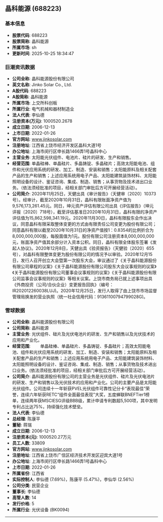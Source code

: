 ## 晶科能源 (688223)

### 基本信息

- **股票代码**: 688223
- **股票简称**: 晶科能源
- **所属市场**: sh
- **更新时间**: 2025-10-25 18:34:47

### 巨潮资讯数据

- **公司全称**: 晶科能源股份有限公司
- **英文名称**: Jinko Solar Co., Ltd.
- **A股代码**: 688223
- **A股简称**: 晶科能源
- **所属市场**: 上交所科创板
- **所属行业**: 电气机械和器材制造业
- **法人代表**: 李仙德
- **注册资本(万元)**: 1000520.2678
- **成立日期**: 2006-12-13
- **上市日期**: 2022-01-26
- **官方网站**: www.jinkosolar.com
- **注册地址**: 江西省上饶市经济开发区晶科大道1号
- **办公地址**: 上海市闵行区申长路1466弄1号晶科中心
- **主营业务**: 太阳能光伏组件、电池片、硅片的研发、生产和销售。
- **经营范围**: 单晶硅棒、单晶硅片、多晶铸锭、多晶硅片；高效太阳能电池、组件和光伏应用系统的研发、加工、制造、安装和销售；太阳能原料及相关配套产品的生产和销售；上述应用系统用电子产品、太阳能建筑装饰材料、太阳能照明设备的设计、鉴证咨询、集成、制造、销售；从事货物及技术进出口业务。（依法须经批准的项目，经相关部门审批后方可开展经营活动）。
- **公司简介**: 2020年11月25日，天健出具《审计报告》（天健审〔2020〕10373号）。经审计，截至2020年10月31日，晶科有限账面净资产值为9,576,173,261.45元。同日，坤元资产评估有限公司出具《评估报告》（坤元评报〔2020〕718号），截至评估基准日2020年10月31日，晶科有限的净资产评估值为15,862,598,341.19元。2020年11月30日，晶科有限股东会作出决议，同意晶科有限采取整体变更的方式由有限责任公司变更为股份有限公司；同意晶科有限以截至2020年10月31日的净资产值按1：0.8354的比例折合为8,000,000,000股，每股面值为1元。股份有限公司注册资本8,000,000,000元，账面净资产值其余部分计入资本公积。同日，晶科有限全体股东签署《发起人协议》。2020年12月8日，天健出具《验资报告》（天健验〔2020〕655号），对晶科有限整体变更为股份有限公司的情况予以审验。2020年12月15日，发行人召开创立大会暨第一次股东大会，审议通过了《关于晶科能源股份有限公司章程的议案》《关于晶科能源股份有限公司股东大会议事规则的议案》《关于晶科能源股份有限公司董事会议事规则的议案》《关于晶科能源股份有限公司监事会议事规则的议案》等相关议案。上饶市商务局已就上述事项出具《外商投资（公司/合伙企业）变更报告回执》（编号：IR202012260038LUJ)。2020年12月25日，发行人取得了由上饶市市场监督管理局换发的营业执照（统一社会信用代码：91361100794799028G)。

### 雪球数据

- **公司全称**: 晶科能源股份有限公司
- **公司简称**: 晶科能源
- **主营业务**: 光伏组件、硅片及光伏电池片的研发、生产和销售以及光伏技术的应用和产业化。
- **经营范围**: 　　单晶硅棒、单晶硅片、多晶铸锭、多晶硅片；高效太阳能电池、组件和光伏应用系统的研发、加工、制造、安装和销售；太阳能原料及相关配套产品的生产和销售；上述应用系统用电子产品、太阳能建筑装饰材料、太阳能照明设备的设计、鉴证咨询、集成、制造、销售；从事货物及技术进出口业务。(依法须经批准的项目，经相关部门审批后方可开展经营活动）。
- **公司简介**: 晶科能源股份有限公司的主营业务是光伏组件、硅片及光伏电池片的研发、生产和销售以及光伏技术的应用和产业化。公司的主要产品是太阳能光伏组件。公司连续十一年斩获PVEL光伏组件可靠性记分卡“表现最佳”荣誉，连续六年斩获RETC“组件全面最佳表现”大奖，五度蝉联BNEFTier1榜单，连续两年获MSCIESG评级BBB级，累计申请专利数超5,500项，其中发明专利占比达75%，持续强化技术壁垒。
- **法人代表**: 李仙德
- **总经理**: 陈康平
- **董秘**: 蒋瑞
- **成立日期**: 2006-12-13
- **注册资本(元)**: 1000520.27万元
- **员工人数**: 33809
- **官方网站**: www.jinkosolar.com
- **注册地址**: 江西省上饶市广信区经济技术开发区迎宾大道1号
- **办公地址**: 上海市闵行区申长路1466弄1号晶科中心
- **上市日期**: 2022-01-26
- **所属省份**: 江西省
- **实际控制人**: 李仙德 (7.69%)，陈康平 (5.47%)，李仙华 (2.56%)
- **公司分类**: 民营企业
- **董事长**: 李仙德
- **高管人数**: 14
- **发行价格**: 5
- **所属行业**: 光伏设备 (BK0094)

---